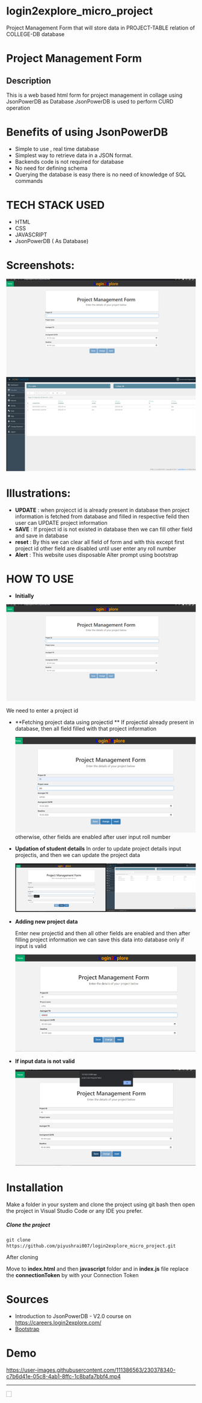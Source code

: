 # login2explore_micro_project
Project Management Form that will store data in PROJECT-TABLE relation of COLLEGE-DB database
# Project Management Form
## Description 
This is a web based html form for project management in collage  using JsonPowerDB as Database 
JsonPowerDB is used to perform CURD operation 


# Benefits of using JsonPowerDB
* Simple to use , real time database
* Simplest way to retrieve data in a JSON format.
* Backends code is not required for database 
* No need for defining schema 
* Querying the database is easy there is no need  of knowledge of SQL commands

# TECH STACK USED
* HTML
* CSS
* JAVASCRIPT 
* JsonPowerDB ( As Database)

# Screenshots:
<img src="/images/Screenshot (119).png">
<img src="./images/Screenshot (121).png">

# Illustrations:
* **UPDATE** : when projecct id  is already present in database then project information is fetched from database and filled in respective feild then user can UPDATE project information 
* **SAVE** : If project id is not existed in database then we can fill other field and save in database
* **reset** : By this we can clear all field of form and with this except first project id other field are disabled until user enter any roll number
* **Alert** : This website uses disposable Alter prompt using bootstrap

# HOW TO USE

* **Initially**
<img src="./images/Screenshot (119).png">

We need to enter a project id 



* **Fetching project data using projectid **
  If projectid already present in database, then all field filled with that project information
  
  <img src="./images/Screenshot (128).png">
  otherwise, other fields are enabled after user input roll number
  
* **Updation of student details**
  In order to update project details input projectis, and then we can update the project data
  
  <img src="./images/Screenshot (137).png">
  

* **Adding new project data**

  Enter new projectid and then all other fields are enabled and then after filling project information we can save this data into database only if input is valid
  
  <img src="./images/Screenshot (130).png">
  
  
 * **If input data is not valid**
 
   <img src="./images/Screenshot (133).png">
  
  

    
  
  # Installation
  
  Make a folder in your system and clone the project using git bash then open the project in Visual Studio Code or any IDE you prefer.
  ##### Clone the project 
  ```
  git clone https://github.com/piyushrai007/login2explore_micro_project.git
  ```
  After cloning 
  
  Move to **index.html** and then **javascript** folder and in **index.js** file replace the **connectionToken** by with your Connection Token
  
  # Sources
  * Introduction to JsonPowerDB - V2.0 course  on https://careers.login2explore.com/
  * [Bootstrap](https://getbootstrap.com/docs/5.0/getting-started/introduction/) 
  

  # Demo
  
  

https://user-images.githubusercontent.com/111386563/230378340-c7b6d41e-05c8-4ab1-8ffc-1c8bafa7bbf4.mp4


  

  --------------------
🏻
